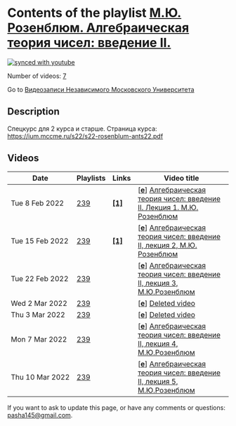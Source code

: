 # Contents of the playlist [М.Ю. Розенблюм. Алгебраическая теория чисел: введение II.](https://www.youtube.com/playlist?list=PLp9ABVh6_x4Ft5NpN105kXf0gj-KTkrZc)

[![synced with youtube](https://img.shields.io/github/last-commit/mathphysschool/mathphysschool.github.io/autoupdate1?label=synced%20with%20youtube)](https://github.com/mathphysschool/mathphysschool.github.io/commits/autoupdate1)

Number of videos: [7](#videos)

Go to [Видеозаписи Независимого Московского Университета](../README.md)

## Description

Спецкурс для 2 курса и старше.
Страница курса:
<https://ium.mccme.ru/s22/s22-rosenblum-ants22.pdf>

## Videos

|Date|Playlists|Links|Video title|
|---|---|---|---|
| Tue&nbsp;8&nbsp;Feb&nbsp;2022 | [239](../playlists/239 "М.Ю. Розенблюм. Алгебраическая теория чисел: введение II.") | [**[1]**](https://ium.mccme.ru/s22/s22-rosenblum.html) | [[**e**](https://studio.youtube.com/video/G1C5nROYHYI/edit "Edit")] [Алгебраическая теория чисел: введение II. Лекция 1. М.Ю. Розенблюм](https://www.youtube.com/watch?v=G1C5nROYHYI&list=PLp9ABVh6_x4Ft5NpN105kXf0gj-KTkrZc "Спецкурс для 2 курса. &#013;Страница курса:&#013;https://ium.mccme.ru/s22/s22-rosenblum.html") |
| Tue&nbsp;15&nbsp;Feb&nbsp;2022 | [239](../playlists/239 "М.Ю. Розенблюм. Алгебраическая теория чисел: введение II.") | [**[1]**](https://ium.mccme.ru/s22/s22-rosenblum.html) | [[**e**](https://studio.youtube.com/video/VZs1Sd1BD98/edit "Edit")] [Алгебраическая теория чисел: введение II, лекция 2, М.Ю. Розенблюм](https://www.youtube.com/watch?v=VZs1Sd1BD98&list=PLp9ABVh6_x4Ft5NpN105kXf0gj-KTkrZc "https://ium.mccme.ru/s22/s22-rosenblum.html") |
| Tue&nbsp;22&nbsp;Feb&nbsp;2022 | [239](../playlists/239 "М.Ю. Розенблюм. Алгебраическая теория чисел: введение II.") |  | [[**e**](https://studio.youtube.com/video/T_HFWlOJlmM/edit "Edit")] [Алгебраическая теория чисел: введение II, лекция 3, М.Ю.Розенблюм](https://www.youtube.com/watch?v=T_HFWlOJlmM&list=PLp9ABVh6_x4Ft5NpN105kXf0gj-KTkrZc) |
| Wed&nbsp;2&nbsp;Mar&nbsp;2022 | [239](../playlists/239 "М.Ю. Розенблюм. Алгебраическая теория чисел: введение II.") |  | [[**e**](https://studio.youtube.com/video/SdUYBG19vXA/edit "Edit")] [Deleted video](https://www.youtube.com/watch?v=SdUYBG19vXA&list=PLp9ABVh6_x4Ft5NpN105kXf0gj-KTkrZc "This video is unavailable.") |
| Thu&nbsp;3&nbsp;Mar&nbsp;2022 | [239](../playlists/239 "М.Ю. Розенблюм. Алгебраическая теория чисел: введение II.") |  | [[**e**](https://studio.youtube.com/video/06iJsngmeMs/edit "Edit")] [Deleted video](https://www.youtube.com/watch?v=06iJsngmeMs&list=PLp9ABVh6_x4Ft5NpN105kXf0gj-KTkrZc "This video is unavailable.") |
| Mon&nbsp;7&nbsp;Mar&nbsp;2022 | [239](../playlists/239 "М.Ю. Розенблюм. Алгебраическая теория чисел: введение II.") |  | [[**e**](https://studio.youtube.com/video/FFRLanB5smI/edit "Edit")] [Алгебраическая теория чисел: введение II, лекция 4, М.Ю.Розенблюм](https://www.youtube.com/watch?v=FFRLanB5smI&list=PLp9ABVh6_x4Ft5NpN105kXf0gj-KTkrZc) |
| Thu&nbsp;10&nbsp;Mar&nbsp;2022 | [239](../playlists/239 "М.Ю. Розенблюм. Алгебраическая теория чисел: введение II.") |  | [[**e**](https://studio.youtube.com/video/1BKNtlVMG3Y/edit "Edit")] [Алгебраическая теория чисел: введение II, лекция 5, М.Ю.Розенблюм](https://www.youtube.com/watch?v=1BKNtlVMG3Y&list=PLp9ABVh6_x4Ft5NpN105kXf0gj-KTkrZc) |


 If you want to ask to update this page, or have any comments or questions: <pasha145@gmail.com>.
